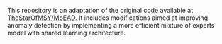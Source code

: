 This repository is an adaptation of the original code available at [TheStarOfMSY/MoEAD](https://github.com/TheStarOfMSY/MoEAD/tree/main). It includes modifications aimed at improving anomaly detection by implementing a more efficient mixture of experts model with shared learning architecture. 
